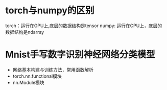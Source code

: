 # torch与numpy的区别
torch：运行在GPU上,底层的数据结构是tensor
numpy: 运行在CPU上，底层的数据结构是ndarray

# Mnist手写数字识别神经网络分类模型
* 网络基本构建与训练方法，常用函数解析
* torch.nn.functional模块
* nn.Module模块




